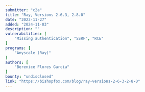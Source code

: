 ```yaml
---
submitter: "c2a"
title: "Ray, Versions 2.6.3, 2.8.0"
date: "2023-11-27"
added: "2024-11-03"
description: ""
vulnerabilities: [
    "Missing authentication", "SSRF", "RCE"
]
programs: [
    "Anyscale (Ray)"
]
authors: [
    "Berenice Flores Garcia"
]
bounty: "undisclosed"
link: "https://bishopfox.com/blog/ray-versions-2-6-3-2-8-0"
---
```




